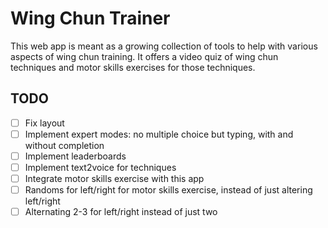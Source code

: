# Wing Chun Trainer

This web app is meant as a growing collection of tools to help with various aspects of wing chun training. It offers a video quiz of wing chun techniques
and motor skills exercises for those techniques.

## TODO

- [ ] Fix layout
- [ ] Implement expert modes: no multiple choice but typing, with and without completion
- [ ] Implement leaderboards
- [ ] Implement text2voice for techniques
- [ ] Integrate motor skills exercise with this app
- [ ] Randoms for left/right for motor skills exercise, instead of just altering left/right
- [ ] Alternating 2-3 for left/right instead of just two
